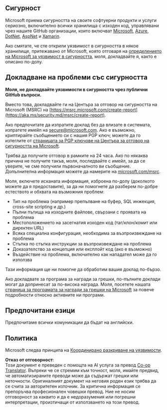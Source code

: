 <!--
CO_OP_TRANSLATOR_METADATA:
{
  "original_hash": "57f14126c1c6add76b3aef3844dfe4e3",
  "translation_date": "2025-07-21T20:35:49+00:00",
  "source_file": "SECURITY.md",
  "language_code": "bg"
}
-->
## Сигурност

Microsoft приема сигурността на своите софтуерни продукти и услуги сериозно, включително всички хранилища с изходен код, управлявани чрез нашите GitHub организации, които включват [Microsoft](https://github.com/Microsoft), [Azure](https://github.com/Azure), [DotNet](https://github.com/dotnet), [AspNet](https://github.com/aspnet) и [Xamarin](https://github.com/xamarin).

Ако смятате, че сте открили уязвимост в сигурността в някое хранилище, притежавано от Microsoft, която отговаря на [определението на Microsoft за уязвимост в сигурността](https://aka.ms/security.md/definition), моля, докладвайте я, както е описано по-долу.

## Докладване на проблеми със сигурността

**Моля, не докладвайте уязвимости в сигурността чрез публични GitHub въпроси.**

Вместо това, докладвайте ги на Центъра за отговор на сигурността на Microsoft (MSRC) на [https://msrc.microsoft.com/create-report](https://aka.ms/security.md/msrc/create-report).

Ако предпочитате да изпратите доклад без да влизате в системата, изпратете имейл на [secure@microsoft.com](mailto:secure@microsoft.com). Ако е възможно, криптирайте съобщението си с нашия PGP ключ; можете да го изтеглите от [страницата за PGP ключове на Центъра за отговор на сигурността на Microsoft](https://aka.ms/security.md/msrc/pgp).

Трябва да получите отговор в рамките на 24 часа. Ако по някаква причина не получите такъв, моля, последвайте с имейл, за да се уверите, че сме получили първоначалното ви съобщение. Допълнителна информация можете да намерите на [microsoft.com/msrc](https://www.microsoft.com/msrc).

Моля, включете исканата информация, изброена по-долу (доколкото можете да я предоставите), за да ни помогнете да разберем по-добре естеството и обхвата на възможния проблем:

  * Тип на проблема (например препълване на буфер, SQL инжекция, cross-site scripting и др.)
  * Пълни пътища на изходните файлове, свързани с проявата на проблема
  * Местоположението на засегнатия изходен код (таг/клон/комит или директен URL)
  * Всяка специална конфигурация, необходима за възпроизвеждане на проблема
  * Стъпка по стъпка инструкции за възпроизвеждане на проблема
  * Доказателство за концепция или експлойт код (ако е възможно)
  * Въздействие на проблема, включително как нападател може да го използва

Тази информация ще ни помогне да обработим вашия доклад по-бързо.

Ако докладвате за програма за награди за грешки, по-пълните доклади могат да допринесат за по-висока награда. Моля, посетете нашата [страница за програмата за награди за грешки на Microsoft](https://aka.ms/security.md/msrc/bounty) за повече подробности относно активните ни програми.

## Предпочитани езици

Предпочитаме всички комуникации да бъдат на английски.

## Политика

Microsoft следва принципа на [Координирано разкриване на уязвимости](https://aka.ms/security.md/cvd).

**Отказ от отговорност**:  
Този документ е преведен с помощта на AI услуга за превод [Co-op Translator](https://github.com/Azure/co-op-translator). Въпреки че се стремим към точност, моля, имайте предвид, че автоматизираните преводи може да съдържат грешки или неточности. Оригиналният документ на неговия роден език трябва да се счита за авторитетен източник. За критична информация се препоръчва професионален човешки превод. Ние не носим отговорност за каквито и да е недоразумения или погрешни интерпретации, произтичащи от използването на този превод.